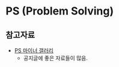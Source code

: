 # PS (Problem Solving)

## 참고자료
- [PS 마이너 갤러리](https://gall.dcinside.com/mgallery/board/lists/?id=ps)
  - 공지글에 좋은 자료들이 많음.